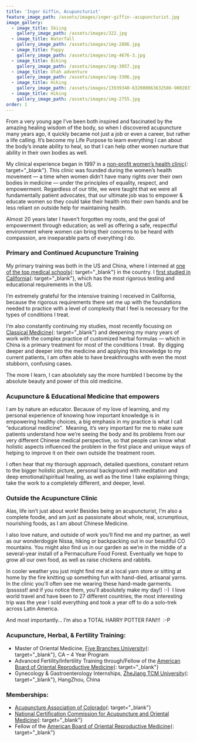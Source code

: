 ```yaml
---
title: 'Inger Giffin, Acupuncturist'
feature_image_path: /assets/images/inger-giffin--acupuncturist.jpg
image_gallery:
  - image_title: Skiing
    gallery_image_path: /assets/images/322.jpg
  - image_title: Waterfall
    gallery_image_path: /assets/images/img-2886.jpg
  - image_title: Puppy
    gallery_image_path: /assets/images/img-4676-3.jpg
  - image_title: Biking
    gallery_image_path: /assets/images/img-3057.jpg
  - image_title: Utah adventure
    gallery_image_path: /assets/images/img-3306.jpg
  - image_title: Hiking
    gallery_image_path: /assets/images/13939340-632000063632586-9002837884159361000-n-2.jpg
  - image_title: Hiking
    gallery_image_path: /assets/images/img-2755.jpg
order: 1
---
```


From a very young age I’ve been both inspired and fascinated by the amazing healing wisdom of the body, so when I discovered acupuncture many years ago, it quickly became not just a job or even a career, but rather a life calling. It’s become my Life Purpose to learn everything I can about the body’s innate ability to heal, so that I can help other women nurture that ability in their own bodies as well.

My clinical experience began in 1997 in a [non-profit women’s health clinic](https://www.schealthcenters.org/services/santa-cruz-womens-health-center/){: target="_blank"}. This clinic was founded during the women’s health movement — a time when women didn’t have many rights over their own bodies in medicine — under the principles of equality, respect, and empowerment. Regardless of our title, we were taught that we were all fundamentally patient advocates, that our ultimate job was to empower & educate women so they could take their health into their own hands and be less reliant on outside help for maintaining health.

Almost 20 years later I haven’t forgotten my roots, and the goal of empowerment through education; as well as offering a safe, respectful environment where women can bring their concerns to be heard with compassion, are inseparable parts of everything I do.

### Primary and Continued Acupuncture Training

My primary training was both in the US and China, where I interned at [one of the top medical schools](http://www.cmm.zju.edu.cn/index.php?a=content&amp;catid=90&amp;web=english){: target="_blank"} in the country. I [first studied in California](https://www.fivebranches.edu/five-branches-university/past-and-present/77){: target="_blank"}, which has the most rigorous testing and educational requirements in the US.&nbsp;

I’m extremely grateful for the intensive training I received in California, because the rigorous requirements there set me up with the foundations needed to practice with a level of complexity that I feel is necessary for the types of conditions I treat.

I‘m also constantly continuing my studies, most recently focusing on [Classical Medicine](http://www.wisdomwaysacupuncture.com/2018/01/01/classical-chinese-medicine-what-it-is-why-it-matters-and-why-im-moving-towards-it-in-my-practice/){: target="_blank"} and deepening my many years of work with the complex practice of customized herbal formulas — which in China is a primary treatment for most of the conditions I treat.&nbsp; By digging deeper and deeper into the medicine and applying this knowledge to my current patients, I am often able to have breakthroughs with even the most stubborn, confusing cases.&nbsp;

The more I learn, I can absolutely say the more humbled I become by the absolute beauty and power of this old medicine.&nbsp;

### Acupuncture & Educational Medicine that empowers

I am by nature an educator. Because of my love of learning, and my personal experience of knowing how important knowledge is in empowering healthy choices, a big emphasis in my practice is what I call “educational medicine”.&nbsp; Meaning, it’s very important for me to make sure patients understand how we’re seeing the body and its problems from our very different Chinese medical perspective, so that people can know what holistic aspects influenced the problem in the first place and unique ways of helping to improve it on their own outside the treatment room.

I often hear that my thorough approach, detailed questions, constant return to the bigger holistic picture, personal background with meditation and deep emotional/spiritual healing, as well as the time I take explaining things; take the work to a completely different, and deeper, level.

### Outside the Acupuncture Clinic

Alas, life isn’t just about work! Besides being an acupuncturist, I’m also a complete foodie, and am just as passionate about whole, real, scrumptious, nourishing foods, as I am about Chinese Medicine.

I also love nature, and outside of work you’ll find me and my partner, as well as our wonderdoggie Nissa, hiking or backpacking out in our beautiful CO mountains. You might also find us in our garden as we’re in the middle of a several-year install of a Permaculture Food Forest. Eventually we hope to grow all our own food, as well as raise chickens and rabbits.

In cooler weather you just might find me at a local yarn store or sitting at home by the fire knitting up something fun with hand-died, artisanal yarns. In the clinic you'll often see me wearing these hand-made garments. (pssssst! and if you notice them, you'll absolutely make my day!) :-)&nbsp; I love world travel and have been to 27 different countries; the most interesting trip was the year I sold everything and took a year off to do a solo-trek across Latin America.

And most importantly… I’m also a TOTAL HARRY POTTER FAN!!!&nbsp; :-P

### Acupuncture, Herbal, & Fertility Training:

* Master of Oriental Medicine, [Five Branches University](https://www.fivebranches.edu/){: target="_blank"}, CA – 4 Year Program
* Advanced Fertility/Infertility Training through/Fellow of the [American Board of Oriental Reproductive Medicine](https://aborm.org/about/){: target="_blank"}
* Gynecology & Gastroenterology Internships, [ZheJiang TCM University](http://www2.zcmu.edu.cn/english/type/11500000102.html){: target="_blank"}, HangZhou, China

### Memberships:

* [Acupuncture Association of Colorado](https://acucol.com/){: target="_blank"}
* [National Certification Commission for Acupuncture and Oriental Medicine](http://www.nccaom.org/){: target="_blank"}
* Fellow of the [American Board of Oriental Reproductive Medicine](https://aborm.org/){: target="_blank"}